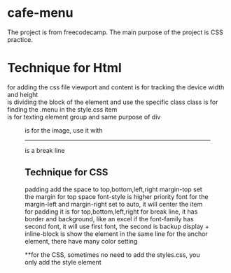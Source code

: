 # cafe-menu
The project is from freecodecamp. The main purpose of the project is CSS practice. 

# Technique for Html
<link> for adding the css file
<meta> viewport and content is for tracking the device width and height
<div> is dividing the block of the element and use the specific class
class is for finding the .menu in the style.css item
<article> is for texting element group and same purpose of div
<figure> is for the image, use it with <figcaption>
<hr> is a break line

# Technique for CSS

padding add the space to top,bottom,left,right
margin-top set the margin for top space
font-style is higher priority font
for the margin-left and margin-right set to auto, it will center the item
for padding it is for top,bottom,left,right 
for break line, it has border and background, like an excel
if the font-family has second font, it will use first font, the second is backup
display + inline-block is show the element in the same line
for the anchor element, there have many color setting

**for the CSS, sometimes no need to add the styles.css, you only add the style element